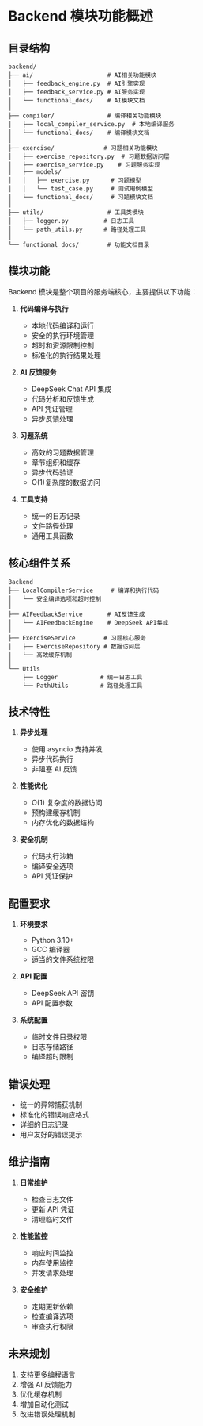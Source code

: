 # Backend 模块功能概述

## 目录结构
```
backend/
├── ai/                     # AI相关功能模块
│   ├── feedback_engine.py  # AI引擎实现
│   ├── feedback_service.py # AI服务实现
│   └── functional_docs/    # AI模块文档
│
├── compiler/               # 编译相关功能模块
│   ├── local_compiler_service.py  # 本地编译服务
│   └── functional_docs/    # 编译模块文档
│
├── exercise/              # 习题相关功能模块
│   ├── exercise_repository.py  # 习题数据访问层
│   ├── exercise_service.py    # 习题服务实现
│   ├── models/
│   │   ├── exercise.py      # 习题模型
│   │   └── test_case.py     # 测试用例模型
│   └── functional_docs/     # 习题模块文档
│
├── utils/                  # 工具类模块
│   ├── logger.py          # 日志工具
│   └── path_utils.py      # 路径处理工具
│
└── functional_docs/        # 功能文档目录
```

## 模块功能
Backend 模块是整个项目的服务端核心，主要提供以下功能：

1. **代码编译与执行**
   - 本地代码编译和运行
   - 安全的执行环境管理
   - 超时和资源限制控制
   - 标准化的执行结果处理

2. **AI 反馈服务**
   - DeepSeek Chat API 集成
   - 代码分析和反馈生成
   - API 凭证管理
   - 异步反馈处理

3. **习题系统**
   - 高效的习题数据管理
   - 章节组织和缓存
   - 异步代码验证
   - O(1)复杂度的数据访问

4. **工具支持**
   - 统一的日志记录
   - 文件路径处理
   - 通用工具函数

## 核心组件关系
```
Backend
├── LocalCompilerService     # 编译和执行代码
│   └── 安全编译选项和超时控制
│
├── AIFeedbackService       # AI反馈生成
│   └── AIFeedbackEngine    # DeepSeek API集成
│
├── ExerciseService        # 习题核心服务
│   ├── ExerciseRepository # 数据访问层
│   └── 高效缓存机制
│
└── Utils
    ├── Logger            # 统一日志工具
    └── PathUtils         # 路径处理工具
```

## 技术特性
1. **异步处理**
   - 使用 asyncio 支持并发
   - 异步代码执行
   - 非阻塞 AI 反馈

2. **性能优化**
   - O(1) 复杂度的数据访问
   - 预构建缓存机制
   - 内存优化的数据结构

3. **安全机制**
   - 代码执行沙箱
   - 编译安全选项
   - API 凭证保护

## 配置要求
1. **环境要求**
   - Python 3.10+
   - GCC 编译器
   - 适当的文件系统权限

2. **API 配置**
   - DeepSeek API 密钥
   - API 配置参数

3. **系统配置**
   - 临时文件目录权限
   - 日志存储路径
   - 编译超时限制

## 错误处理
- 统一的异常捕获机制
- 标准化的错误响应格式
- 详细的日志记录
- 用户友好的错误提示

## 维护指南
1. **日常维护**
   - 检查日志文件
   - 更新 API 凭证
   - 清理临时文件

2. **性能监控**
   - 响应时间监控
   - 内存使用监控
   - 并发请求处理

3. **安全维护**
   - 定期更新依赖
   - 检查编译选项
   - 审查执行权限

## 未来规划
1. 支持更多编程语言
2. 增强 AI 反馈能力
3. 优化缓存机制
4. 增加自动化测试
5. 改进错误处理机制